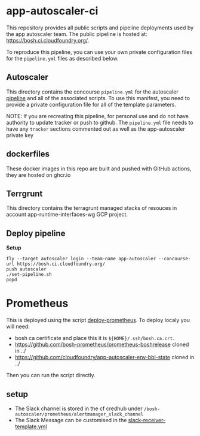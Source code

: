 # app-autoscaler-ci

This repository provides all public scripts and pipeline deployments used
by the app autoscaler team.  The public pipeline is hosted at: <https://bosh.ci.cloudfoundry.org/>.

To reproduce this pipeline, you can use your own private configuration files for the `pipeline.yml` files as described below.

## Autoscaler

This directory contains the concourse `pipeline.yml` for the autoscaler [pipeline](https://bosh.ci.cloudfoundry.org/pipelines/app-autoscaler)
and all of the associated scripts. To use this manifest, you need to provide a private configuration file
for all of the template parameters.

NOTE: If you are recreating this pipeline, for personal use and do not have authority to update
tracker or push to github. The `pipeline.yml` file needs to have any `tracker` sections commented
out as well as the app-autoscaler private key

## dockerfiles

These docker images in this repo are built and pushed with GitHub actions, they are hosted on ghcr.io

## Terrgrunt


This directory contains the terragrunt managed stacks of resouces in account app-runtime-interfaces-wg GCP project.

## Deploy pipeline

__Setup__

```
fly --target autoscaler login --team-name app-autoscaler --concourse-url https://bosh.ci.cloudfoundry.org/
push autoscaler
./set-pipeline.sh
popd
```

# Prometheus


This is deployed using the script [deploy-prometheus](infrastructure/scripts/deploy-prometheus.sh).
To deploy localy you will need:
 - bosh ca certificate and place this it is `${HOME}/.ssh/bosh.ca.crt`.
 - https://github.com/bosh-prometheus/prometheus-boshrelease cloned in ../
 - https://github.com/cloudfoundry/app-autoscaler-env-bbl-state cloned in ../

Then you can run the script directly.

## setup
 - The Slack channel is stored in the cf credhub under `/bosh-autoscaler/prometheus/alertmanager_slack_channel`
 - The Slack Message can be customised in the [slack-receiver-template.yml](operations/slack-receiver-template.yml)
